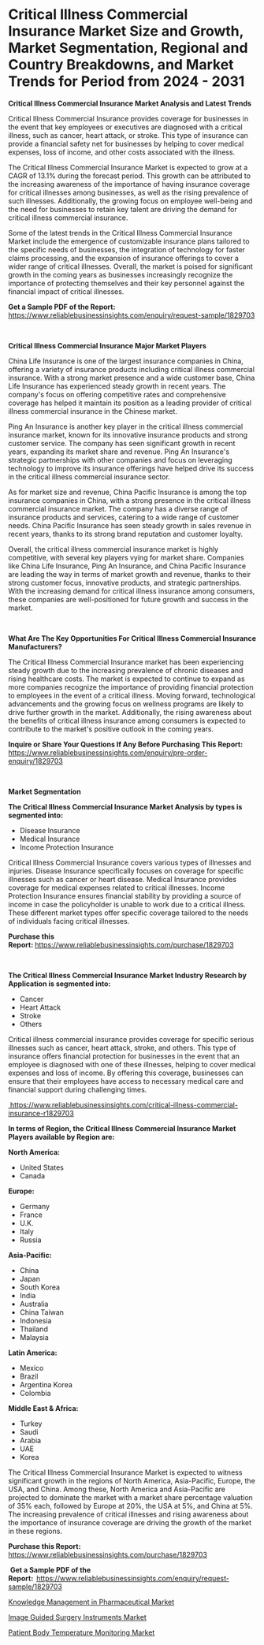 <p><h1>Critical Illness Commercial Insurance Market Size and Growth, Market Segmentation, Regional and Country Breakdowns, and Market Trends for Period from 2024 -  2031</h1></p><p><strong>Critical Illness Commercial Insurance Market Analysis and Latest Trends</strong></p>
<p><p>Critical Illness Commercial Insurance provides coverage for businesses in the event that key employees or executives are diagnosed with a critical illness, such as cancer, heart attack, or stroke. This type of insurance can provide a financial safety net for businesses by helping to cover medical expenses, loss of income, and other costs associated with the illness.</p><p>The Critical Illness Commercial Insurance Market is expected to grow at a CAGR of 13.1% during the forecast period. This growth can be attributed to the increasing awareness of the importance of having insurance coverage for critical illnesses among businesses, as well as the rising prevalence of such illnesses. Additionally, the growing focus on employee well-being and the need for businesses to retain key talent are driving the demand for critical illness commercial insurance.</p><p>Some of the latest trends in the Critical Illness Commercial Insurance Market include the emergence of customizable insurance plans tailored to the specific needs of businesses, the integration of technology for faster claims processing, and the expansion of insurance offerings to cover a wider range of critical illnesses. Overall, the market is poised for significant growth in the coming years as businesses increasingly recognize the importance of protecting themselves and their key personnel against the financial impact of critical illnesses.</p></p>
<p><strong>Get a Sample PDF of the Report:&nbsp;</strong> <a href="https://www.reliablebusinessinsights.com/enquiry/request-sample/1829703">https://www.reliablebusinessinsights.com/enquiry/request-sample/1829703</a></p>
<p>&nbsp;</p>
<p><strong>Critical Illness Commercial Insurance Major Market Players</strong></p>
<p><p>China Life Insurance is one of the largest insurance companies in China, offering a variety of insurance products including critical illness commercial insurance. With a strong market presence and a wide customer base, China Life Insurance has experienced steady growth in recent years. The company's focus on offering competitive rates and comprehensive coverage has helped it maintain its position as a leading provider of critical illness commercial insurance in the Chinese market.</p><p>Ping An Insurance is another key player in the critical illness commercial insurance market, known for its innovative insurance products and strong customer service. The company has seen significant growth in recent years, expanding its market share and revenue. Ping An Insurance's strategic partnerships with other companies and focus on leveraging technology to improve its insurance offerings have helped drive its success in the critical illness commercial insurance sector.</p><p>As for market size and revenue, China Pacific Insurance is among the top insurance companies in China, with a strong presence in the critical illness commercial insurance market. The company has a diverse range of insurance products and services, catering to a wide range of customer needs. China Pacific Insurance has seen steady growth in sales revenue in recent years, thanks to its strong brand reputation and customer loyalty.</p><p>Overall, the critical illness commercial insurance market is highly competitive, with several key players vying for market share. Companies like China Life Insurance, Ping An Insurance, and China Pacific Insurance are leading the way in terms of market growth and revenue, thanks to their strong customer focus, innovative products, and strategic partnerships. With the increasing demand for critical illness insurance among consumers, these companies are well-positioned for future growth and success in the market.</p></p>
<p>&nbsp;</p>
<p><strong>What Are The Key Opportunities For Critical Illness Commercial Insurance Manufacturers?</strong></p>
<p><p>The Critical Illness Commercial Insurance market has been experiencing steady growth due to the increasing prevalence of chronic diseases and rising healthcare costs. The market is expected to continue to expand as more companies recognize the importance of providing financial protection to employees in the event of a critical illness. Moving forward, technological advancements and the growing focus on wellness programs are likely to drive further growth in the market. Additionally, the rising awareness about the benefits of critical illness insurance among consumers is expected to contribute to the market's positive outlook in the coming years.</p></p>
<p><strong>Inquire or Share Your Questions If Any Before Purchasing This Report:</strong> <a href="https://www.reliablebusinessinsights.com/enquiry/pre-order-enquiry/1829703">https://www.reliablebusinessinsights.com/enquiry/pre-order-enquiry/1829703</a></p>
<p>&nbsp;</p>
<p><strong>Market Segmentation</strong></p>
<p><strong>The Critical Illness Commercial Insurance Market Analysis by types is segmented into:</strong></p>
<p><ul><li>Disease Insurance</li><li>Medical Insurance</li><li>Income Protection Insurance</li></ul></p>
<p><p>Critical Illness Commercial Insurance covers various types of illnesses and injuries. Disease Insurance specifically focuses on coverage for specific illnesses such as cancer or heart disease. Medical Insurance provides coverage for medical expenses related to critical illnesses. Income Protection Insurance ensures financial stability by providing a source of income in case the policyholder is unable to work due to a critical illness. These different market types offer specific coverage tailored to the needs of individuals facing critical illnesses.</p></p>
<p><strong>Purchase this Report:&nbsp;</strong><a href="https://www.reliablebusinessinsights.com/purchase/1829703">https://www.reliablebusinessinsights.com/purchase/1829703</a></p>
<p>&nbsp;</p>
<p><strong>The Critical Illness Commercial Insurance Market Industry Research by Application is segmented into:</strong></p>
<p><ul><li>Cancer</li><li>Heart Attack</li><li>Stroke</li><li>Others</li></ul></p>
<p><p>Critical illness commercial insurance provides coverage for specific serious illnesses such as cancer, heart attack, stroke, and others. This type of insurance offers financial protection for businesses in the event that an employee is diagnosed with one of these illnesses, helping to cover medical expenses and loss of income. By offering this coverage, businesses can ensure that their employees have access to necessary medical care and financial support during challenging times.</p></p>
<p><a href="https://www.reliablebusinessinsights.com/critical-illness-commercial-insurance-r1829703">&nbsp;https://www.reliablebusinessinsights.com/critical-illness-commercial-insurance-r1829703</a></p>
<p><strong>In terms of Region, the Critical Illness Commercial Insurance Market Players available by Region are:</strong></p>
<p>
    <p> <strong> North America: </strong>
        <ul>
            <li>United States</li>
            <li>Canada</li>
        </ul>
        </p> 
    <p> <strong> Europe: </strong>
        <ul>
            <li>Germany</li>
            <li>France</li>
            <li>U.K.</li>
            <li>Italy</li>
            <li>Russia</li>
        </ul>
        </p> 
    <p> <strong> Asia-Pacific: </strong>
        <ul>
            <li>China</li>
            <li>Japan</li>
            <li>South Korea</li>
            <li>India</li>
            <li>Australia</li>
            <li>China Taiwan</li>
            <li>Indonesia</li>
            <li>Thailand</li>
            <li>Malaysia</li>
        </ul>
        </p> 
    <p> <strong> Latin America: </strong>
        <ul>
            <li>Mexico</li>
            <li>Brazil</li>
            <li>Argentina Korea</li>
            <li>Colombia</li>
        </ul>
        </p> 
    <p> <strong> Middle East & Africa: </strong>
        <ul>
            <li>Turkey</li>
            <li>Saudi</li>
            <li>Arabia</li>
            <li>UAE</li>
            <li>Korea</li>
        </ul>
    </p>
    </p>
<p><p>The Critical Illness Commercial Insurance Market is expected to witness significant growth in the regions of North America, Asia-Pacific, Europe, the USA, and China. Among these, North America and Asia-Pacific are projected to dominate the market with a market share percentage valuation of 35% each, followed by Europe at 20%, the USA at 5%, and China at 5%. The increasing prevalence of critical illnesses and rising awareness about the importance of insurance coverage are driving the growth of the market in these regions.</p></p>
<p><strong>Purchase this Report: </strong><a href="https://www.reliablebusinessinsights.com/purchase/1829703">https://www.reliablebusinessinsights.com/purchase/1829703</a></p>
<p>&nbsp;<strong>Get a Sample PDF of the Report:&nbsp;&nbsp;</strong><a href="https://www.reliablebusinessinsights.com/enquiry/request-sample/1829703">https://www.reliablebusinessinsights.com/enquiry/request-sample/1829703</a></p>
<p><strong></strong></p>
<p><p><a href="https://github.com/amirvaghari/Market-Research-Report-List-1/blob/main/knowledge-management-in-pharmaceutical-market.md">Knowledge Management in Pharmaceutical Market</a></p><p><a href="https://github.com/JennyferFeil2023/Market-Research-Report-List-2/blob/main/image-guided-surgery-instruments-market.md">Image Guided Surgery Instruments Market</a></p><p><a href="https://github.com/janetchuadff364/Market-Research-Report-List-1/blob/main/patient-body-temperature-monitoring-market.md">Patient Body Temperature Monitoring Market</a></p></p>